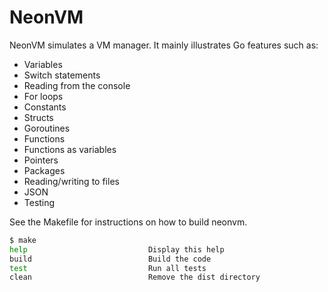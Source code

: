 # NeonVM

NeonVM simulates a VM manager. It mainly illustrates Go features such as:

- Variables
- Switch statements
- Reading from the console
- For loops
- Constants
- Structs
- Goroutines
- Functions
- Functions as variables
- Pointers
- Packages
- Reading/writing to files
- JSON
- Testing

See the Makefile for instructions on how to build neonvm.

```sh
$ make
help                           Display this help
build                          Build the code
test                           Run all tests
clean                          Remove the dist directory
```